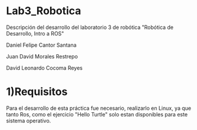 # Lab3_Robotica
Descripción del desarrollo del laboratorio 3 de robótica "Robótica de Desarrollo, Intro a ROS"


Daniel Felipe Cantor Santana

Juan David Morales Restrepo

David Leonardo Cocoma Reyes 


# 1)Requisitos
Para el desarrollo de esta práctica fue necesario, realizarlo en Linux, ya que tanto Ros, como el ejercicio "Hello Turtle" solo estan disponibles para este sistema operativo.



